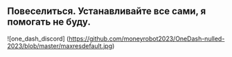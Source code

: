 Повеселиться.
Устанавливайте все сами, я помогать не буду.
-----
![one_dash_discord]  (https://github.com/moneyrobot2023/OneDash-nulled-2023/blob/master/maxresdefault.jpg)
